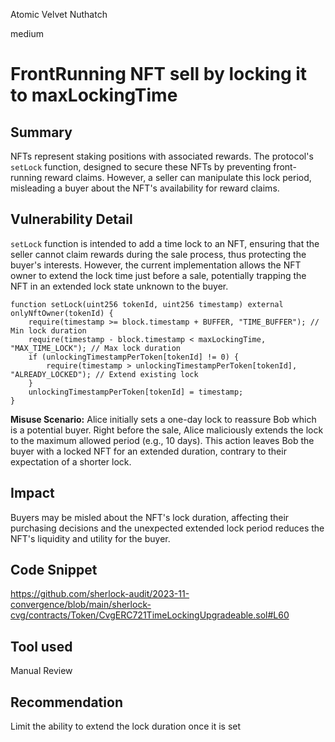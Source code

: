 Atomic Velvet Nuthatch

medium

# FrontRunning NFT sell by locking it to maxLockingTime

## Summary

NFTs represent staking positions with associated rewards. The protocol's `setLock` function, designed to secure these NFTs by preventing front-running reward claims. However, a seller can manipulate this lock period, misleading a buyer about the NFT's availability for reward claims.

## Vulnerability Detail
`setLock` function is intended to add a time lock to an NFT, ensuring that the seller cannot claim rewards during the sale process, thus protecting the buyer's interests. However, the current implementation allows the NFT owner to extend the lock time just before a sale, potentially trapping the NFT in an extended lock state unknown to the buyer.

```solidity
function setLock(uint256 tokenId, uint256 timestamp) external onlyNftOwner(tokenId) {
    require(timestamp >= block.timestamp + BUFFER, "TIME_BUFFER"); // Min lock duration
    require(timestamp - block.timestamp < maxLockingTime, "MAX_TIME_LOCK"); // Max lock duration
    if (unlockingTimestampPerToken[tokenId] != 0) {
        require(timestamp > unlockingTimestampPerToken[tokenId], "ALREADY_LOCKED"); // Extend existing lock
    }
    unlockingTimestampPerToken[tokenId] = timestamp;
}
```

**Misuse Scenario:** Alice initially sets a one-day lock to reassure Bob which is a potential buyer. Right before the sale, Alice maliciously extends the lock to the maximum allowed period (e.g., 10 days). This action leaves Bob the buyer with a locked NFT for an extended duration, contrary to their expectation of a shorter lock.

## Impact

Buyers may be misled about the NFT's lock duration, affecting their purchasing decisions and the unexpected extended lock period reduces the NFT's liquidity and utility for the buyer.

## Code Snippet
https://github.com/sherlock-audit/2023-11-convergence/blob/main/sherlock-cvg/contracts/Token/CvgERC721TimeLockingUpgradeable.sol#L60

## Tool used

Manual Review

## Recommendation

Limit the ability to extend the lock duration once it is set